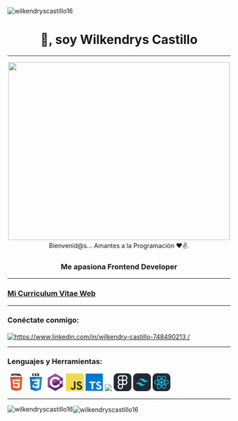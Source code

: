 <div align="center"> 
   <p align="left">
    <img src="https://komarev.com/ghpvc/?username=wilkendryscastillo16&label=Profile%20views&color=0e75b6&style=flat " alt="wilkendryscastillo16" /> </p>
  <h1 align="center">👋, soy Wilkendrys Castillo</h1>
</p>
<hr>
  <img src="https://raw.githubusercontent.com/gist/JayaRaghavendra/5289d3687bf8bcd6d806b3655e11c7f4/raw/abf4b7228cadc93427e398a7f4d8fb031988c90d/Hello%20World.gif" height="400" width="500" />
  <br>
   Bienvenid@s... Amantes a la Programación ❤✌.
  
</div>
  <h3 align="center"> Me apasiona Frontend Developer</h3>
  <hr>
 <h3 align="left"><a href="[https://wilkendryscastillo16.github.io/CV-WilkendrysCastillo/](https://cv-wilkendrys-castillo.vercel.app/)">Mi Curriculum Vitae Web</a></h3>
 <hr>
<h3 align="left">Conéctate conmigo: </h3>
<p align="izquierda">
<a href="https://linkedin.com/en/https://www.linkedin.com/en/wilkendry-castillo-748490213/" target="en blanco "><img align="center" src="https://raw.githubusercontent.com/rahuldkjain/github-profile-readme-generator/master/src/images/icons/Social/linked-in-alt.svg" alt="https://www.linkedin.com/in/wilkendry-castillo-748490213 /" height="30" width="40" /></a>
</p>
 <hr> 
<div class="Lenguajes de programación">
<h3 align="left">Lenguajes y Herramientas: </h3>
 <code><img height="40" src="https://raw.githubusercontent.com/devicons/devicon/master/icons/html5/html5-original-wordmark.svg"></code>
                    <code><img height="40" src="https://raw.githubusercontent.com/devicons/devicon/master/icons/css3/css3-original-wordmark.svg"></code>
                    <code><img height="40" src="https://raw.githubusercontent.com/devicons/devicon/master/icons/csharp/csharp-original.svg"></code>
                    <code><img height="40" src="https://raw.githubusercontent.com/github/explore/80688e429a7d4ef2fca1e82350fe8e3517d3494d/topics/javascript/javascript.png"></code>
                    <code><img height="40" src="https://raw.githubusercontent.com/devicons/devicon/master/icons/typescript/typescript-original.svg"></code>
                    <code><img height="40" src="https://www.svgrepo.com/show/303229/microsoft-sql-server-logo.svg"></code>
                    <code><img height="40" src="https://raw.githubusercontent.com/tandpfun/skill-icons/main/icons/Figma-Dark.svg"></code>
                    <code><img height="40" src="https://raw.githubusercontent.com/tandpfun/skill-icons/main/icons/TailwindCSS-Dark.svg"></code>
                    <code><img height="40" src="https://raw.githubusercontent.com/tandpfun/skill-icons/main/icons/React-Dark.svg"></code>

  
  
   


</div>

<hr>
<p><img align="left" src="https://github-readme-stats.vercel.app/api/top-langs?username=wilkendryscastillo16&show_icons=true&locale=en&layout=compact" alt="wilkendryscastillo16" /> </p>

<p> <img align="center" height="220px"  src="https://github-readme-stats.vercel.app/api?username=WilkendrysCastillo16&&show_icons=true&title_color=A8DADC&icon_color=E63946&text_color=F1FAEE&bg_color=1D3557" alt="wilkendryscastillo16" /> </p>

